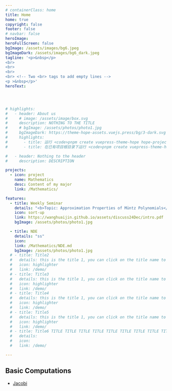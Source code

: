 ```yaml
---
# containerClass: home
title: Home
home: true
copyright: false
footer: false
# navbar: false
heroImage: 
heroFullScreen: false
bgImage: /assets/images/bg6.jpeg
bgImageDark: /assets/images/bg6_dark.jpeg
tagline: '<p>&nbsp</p>
<br>
<br>
<br>
<br> <!-- Two <br> tags to add empty lines -->
<p >&nbsp</p>'
heroText: 




# highlights:
#   - header: About us
#     # image: /assets/image/box.svg
#     description: NOTHING TO THE TITLE
#     # bgImage: /assets/photos/photo1.jpg
#     bgImageDark: https://theme-hope-assets.vuejs.press/bg/3-dark.svg
#     highlights:
#       - title: 运行 <code>pnpm create vuepress-theme-hope hope-project</code> 以创建一个新的主题项目。
#       - title: 在已有项目根目录下运行 <code>pnpm create vuepress-theme-hope add .</code> 以在项目中添加主题。

#   - header: Nothing to the header
#     description: DESCRIPTION

projects:
  - icon: project
    name: Mathematics
    desc: Content of my major
    link: /Mathematics/

features: 
  - title: Weekly Seminar
    details: "<b>Topic: Approximation Properties of Müntz Polynomials</b>. December 7, 2024."
    icon: sort-up
    link: https://wanghuaijin.github.io/assets/discuss24Dec/intro.pdf
    bgImage: /assets/photos/photo1.jpg

  - title: NDE
    details: "ss"
    icon: 
    link: /Mathematics/NDE.md
    bgImage: /assets/photos/photo1.jpg
  # - title: Title2
  #   details: this is the title 1, you can click on the title name to see details
  #   icon: highlighter
  #   link: /demo/
  # - title: Title3
  #   details: this is the title 1, you can click on the title name to see details
  #   icon: highlighter
  #   link: /demo/
  # - title: Title4
  #   details: this is the title 1, you can click on the title name to see details
  #   icon: highlighter
  #   link: /demo/
  # - title: Title5
  #   details: this is the title 1, you can click on the title name to see details
  #   icon: highlighter
  #   link: /demo/
  # - title: Title6 TITLE TITLE TITLE TITLE TITLE TITLE TITLE TITLE TITLE TITLE Title6 TITLE TITLE TITLE TITLE TITLE TITLE TITLE TITLE TITLE TITLE
  #   details: 
  #   icon: 
  #   link: /demo/

---
```


<!-- <script>
// import { useDarkmode } from "vuepress-theme-hope/client";
  export default {
    mounted() {
    document.documentElement.setAttribute('data-theme', 'light');
  },
}
</script> -->


## Basic Computations
- <a href="/coding/jacobi.md"> Jacobi </a>